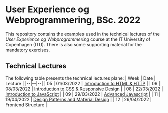 # User Experience og Webprogrammering, BSc. 2022
This repository contains the examples used in the technical lectures of the _User Experience og Webprogrammering_ course at the IT University of Copenhagen (ITU). There is also some supporting material for the mandatory exercises.

## Technical Lectures
The following table presents the technical lectures plane:
| Week | Date | Lecture |
|--|--|--|
| 05 | 01/03/2022 | [Introduction to HTML & HTTP](lecture05) |
| 06 | 08/03/2022 | [Introduction to CSS & Responsive Design](lecture06) |
| 08 | 22/03/2022 | [Introduction to JavaScript](lecture08) |
| 09 | 29/03/2022 | [Advanced Javascript](lecture09) |
| 11 | 19/04/2022 | [Design Patterns and Material Design](lecture11) |
| 12 | 26/04/2022 | Frontend Structure |
